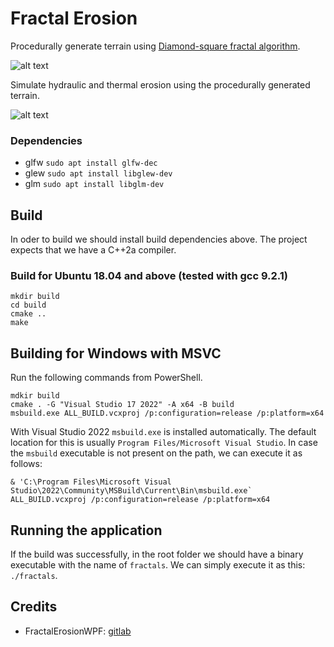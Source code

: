 # Fractal Erosion

Procedurally generate terrain using [Diamond-square fractal algorithm](https://en.wikipedia.org/wiki/Diamond-square_algorithm).

![alt text](./res/other/generate_resized.gif)

Simulate hydraulic and thermal erosion using the procedurally generated terrain.

![alt text](./res/other/erosion_resized.gif)

### Dependencies

* glfw `sudo apt install glfw-dec`
* glew `sudo apt install libglew-dev`
* glm `sudo apt install libglm-dev`

## Build

In oder to build we should install build dependencies above. The project expects that we have a C++2a compiler.

### Build for Ubuntu 18.04 and above (tested with gcc 9.2.1)
```
mkdir build
cd build
cmake ..
make
```

## Building for Windows with MSVC

Run the following commands from PowerShell.

```
mdkir build
cmake . -G "Visual Studio 17 2022" -A x64 -B build
msbuild.exe ALL_BUILD.vcxproj /p:configuration=release /p:platform=x64
```

With Visual Studio 2022 `msbuild.exe` is installed automatically. The default location for this is usually `Program Files/Microsoft Visual Studio`. In case the `msbuild` executable is not present on the path, we can execute it as follows:

```
& 'C:\Program Files\Microsoft Visual Studio\2022\Community\MSBuild\Current\Bin\msbuild.exe` ALL_BUILD.vcxproj /p:configuration=release /p:platform=x64
```


## Running the application

If the build was successfully, in the root folder we should have a binary executable with the name of `fractals`. We can simply execute it as this: `./fractals`.

## Credits
* FractalErosionWPF: [gitlab](https://gitlab.com/BCBlanka/FractalErosionWPF/tree/master/FractaliWPF/FractaliWPF)
